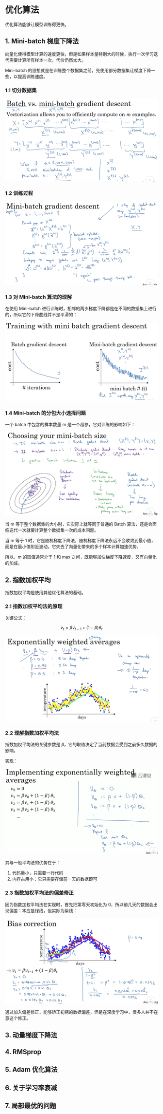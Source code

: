 # 优化算法

优化算法能够让模型训练得更快。

## 1. Mini-batch 梯度下降法

向量化使得模型计算的速度更快，但是如果样本量特别大的时候，执行一次学习迭代需要计算所有样本一次，代价仍然太大。

Mini-batch 的思想就是在训练整个数据集之前，先使用部分数据集让梯度下降一些，以提高训练速度。

### 1.1 切分数据集

![](./imgs/将数据集切分为minibatch.png)

### 1.2 训练过程

![](./imgs/minibatch的训练过程.png)

### 1.3 对 Mini-batch 算法的理解

在使用 Mini-batch 进行训练时，相邻的两步梯度下降都是在不同的数据集上进行的，所以它的下降曲线并不是平滑的：

![](./imgs/minibatch的成本下降曲线.png)


### 1.4 Mini-batch 的分包大小选择问题

一个 batch 中包含的样本数量 m 是一个超参，它对训练的影响如下：

![](./imgs/minibatch的大小选择.png)

当 m 等于整个数据集的大小时，它实际上就等同于普通的 Batch 算法，还是会面临迭代一次就要计算整个数据集一次的成本问题。

当 m 等于 1 时，它是随机梯度下降法，随机梯度下降法永远不会收敛到最小值，而是在最小值附近波动。它失去了向量化带来的多个样本计算加速优势。

所以，m 的取值通常介于 1 和 max 之间，既能够加快梯度下降速度，又有向量化的加成。

## 2. 指数加权平均

指数加权平均是使用其他优化算法的基础。

### 2.1 指数加权平均法的原理

关键公式：

$$v_t = \beta v_{t - 1} + (1 - \beta)\theta _t$$

![](./imgs/指数加权平均法的原理.png)

### 2.2 理解指数加权平均法

指数加权平均法的关键参数是 $\beta$，它的取值决定了当前数据会受到之前多久数据的影响。

实现：

![](./imgs/指数加权平均法的代码实现.png)

其与一般平均法的优势在于：

1. 代码量小，只需要一行代码
2. 内存占用小：它只需要存储前一天的数据即可

### 2.3 指数加权平均法的偏差修正

因为指数加权平均法在实现时，首先把第零天初始化为 0，所以前几天的数据会出现偏差：本应是绿线，但实际为紫线：

![](./imgs/指数加权平均法的偏差修正.png)

通过加入偏差修正，能够矫正初期的数据偏差，但是在深度学习中，很多人并不在意这个修正。
## 3. 动量梯度下降法

## 4. RMSprop

## 5. Adam 优化算法

## 6. 关于学习率衰减

## 7. 局部最优的问题
